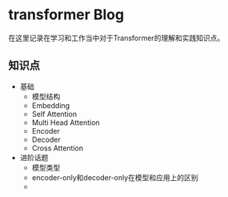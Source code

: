 # transformer Blog

在这里记录在学习和工作当中对于Transformer的理解和实践知识点。

## 知识点

* 基础
    * 模型结构
    * Embedding
    * Self Attention
    * Multi Head Attention
    * Encoder
    * Decoder
    * Cross Attention
* 进阶话题
    * 模型类型
    * encoder-only和decoder-only在模型和应用上的区别
    * 



